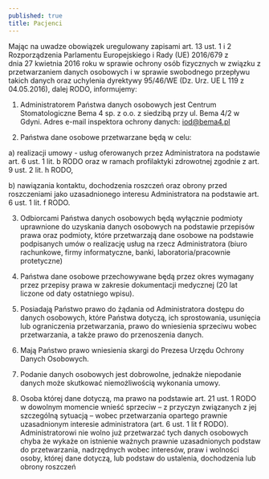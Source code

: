 ```yaml
---
published: true
title: Pacjenci
---
```


Mając na uwadze obowiązek uregulowany zapisami art. 13 ust. 1 i 2 Rozporządzenia Parlamentu Europejskiego i Rady (UE) 2016/679 z dnia 27 kwietnia 2016 roku w sprawie ochrony osób fizycznych w związku z przetwarzaniem danych osobowych i w sprawie swobodnego przepływu takich danych oraz uchylenia dyrektywy 95/46/WE (Dz. Urz. UE L 119 z 04.05.2016), dalej RODO, informujemy:

1) Administratorem Państwa danych osobowych jest Centrum Stomatologiczne Bema 4 sp. z o.o. z siedzibą przy ul. Bema 4/2 w Gdyni. Adres e-mail inspektora ochrony danych: iod@bema4.pl

2) Państwa dane osobowe przetwarzane będą w celu:

a) realizacji umowy - usług oferowanych przez Administratora na podstawie art. 6 ust. 1 lit. b RODO oraz w ramach profilaktyki zdrowotnej zgodnie z art. 9 ust. 2 lit. h RODO,

b) nawiązania kontaktu, dochodzenia roszczeń oraz obrony przed roszczeniami jako uzasadnionego interesu Administratora na podstawie art. 6 ust. 1 lit. f RODO.

3) Odbiorcami Państwa danych osobowych będą wyłącznie podmioty uprawnione do uzyskania danych osobowych na podstawie przepisów prawa oraz podmioty, które przetwarzają dane osobowe na podstawie podpisanych umów o realizację usług na rzecz Administratora (biuro rachunkowe, firmy informatyczne, banki, laboratoria/pracownie protetyczne)

4) Państwa dane osobowe przechowywane będą przez okres wymagany przez przepisy prawa w zakresie dokumentacji medycznej (20 lat liczone od daty ostatniego wpisu).

5) Posiadają Państwo prawo do żądania od Administratora dostępu do danych osobowych, które Państwa dotyczą, ich sprostowania, usunięcia lub ograniczenia przetwarzania, prawo do wniesienia sprzeciwu wobec przetwarzania, a także prawo do przenoszenia danych.

6) Mają Państwo prawo wniesienia skargi do Prezesa Urzędu Ochrony Danych Osobowych.

7) Podanie danych osobowych jest dobrowolne, jednakże niepodanie danych może skutkować niemożliwością wykonania umowy.

8) Osoba której dane dotyczą, ma prawo na podstawie art. 21 ust. 1 RODO w dowolnym momencie wnieść sprzeciw – z przyczyn związanych z jej szczególną sytuacją – wobec przetwarzania opartego prawnie uzasadnionym interesie administratora (art. 6 ust. 1 lit f RODO). Administratorowi nie wolno już przetwarzać tych danych osobowych chyba że wykaże on istnienie ważnych prawnie uzasadnionych podstaw do przetwarzania, nadrzędnych wobec interesów, praw i wolności osoby, której dane dotyczą, lub podstaw do ustalenia, dochodzenia lub obrony roszczeń
